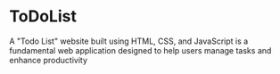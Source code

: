 # ToDoList
A "Todo List" website built using HTML, CSS, and JavaScript is a fundamental web application designed to help users manage tasks and enhance productivity
